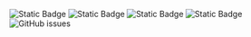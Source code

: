 ![Static Badge](https://img.shields.io/badge/blacklists-60-000000) ![Static Badge](https://img.shields.io/badge/blacklisted-2767516-cc0000) ![Static Badge](https://img.shields.io/badge/whitelisted-2242-00CC00) ![Static Badge](https://img.shields.io/badge/streaming_blacklist-28107-000000) ![GitHub issues](https://img.shields.io/github/issues/fabriziosalmi/blacklists)
